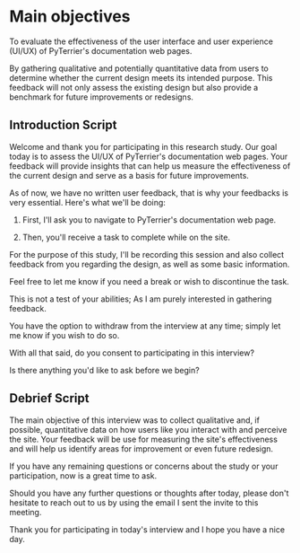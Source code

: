 # Main objectives
To evaluate the effectiveness of the user interface and user experience (UI/UX) of PyTerrier's documentation web pages.

By gathering qualitative and potentially quantitative data from users to determine whether the current design meets its intended purpose. This feedback will not only assess the existing design but also provide a benchmark for future improvements or redesigns.

## Introduction Script

Welcome and thank you for participating in this research study. 
Our goal today is to assess the UI/UX of PyTerrier's documentation web pages. 
Your feedback will provide insights that can help us measure the effectiveness of the current design and serve as a basis for future improvements.

As of now, we have no written user feedback, that is why your feedbacks is very essential.
Here's what we'll be doing:
1. First, I'll ask you to navigate to PyTerrier's documentation web page.
   
2. Then, you'll receive a task to complete while on the site.

For the purpose of this study, I'll be recording this session and also collect feedback from you regarding the design, as well as some basic information.

Feel free to let me know if you need a break or wish to discontinue the task.

This is not a test of your abilities; As I am purely interested in gathering feedback.

You have the option to withdraw from the interview at any time; simply let me know if you wish to do so.

With all that said, do you consent to participating in this interview?

Is there anything you'd like to ask before we begin?

## Debrief Script

The main objective of this interview was to collect qualitative and, if possible, quantitative data on how users like you interact with and perceive the site. Your feedback will be use for measuring the site's effectiveness and will help us identify areas for improvement or even future redesign.

If you have any remaining questions or concerns about the study or your participation, now is a great time to ask.

Should you have any further questions or thoughts after today, please don't hesitate to reach out to us by using the email I sent the invite to this meeting.

Thank you for participating in today's interview and I hope you have a nice day.